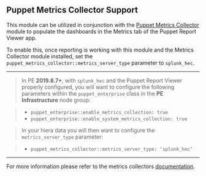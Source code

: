 ## Puppet Metrics Collector Support

This module can be utilized in conjunction with the [Puppet Metrics Collector](https://forge.puppet.com/puppetlabs/puppet_metrics_collector) module to populate the dashboards in the Metrics tab of the Puppet Report Viewer app.

To enable this, once reporting is working with this module and the Metrics Collector module installed, set the `puppet_metrics_collector::metrics_server_type` parameter to `splunk_hec`.

---

> In PE **2019.8.7+**, with `splunk_hec` and the Puppet Report Viewer properly configured, you will want to configure the following parameters within the `puppet_enterprise` class in the **PE Infrastructure** node group:

>  * `puppet_enterprise::enable_metrics_collection: true`
>  * `puppet_enterprise::enable_system_metrics_collection: true`

>In your hiera data you will then want to configure the `metrics_server_type` parameter:

>  * `puppet_metrics_collector::metrics_server_type: ‘splunk_hec’`

---

For more information please refer to the metrics collectors [documentation](https://forge.puppet.com/modules/puppetlabs/puppet_metrics_collector#metrics_server_type).